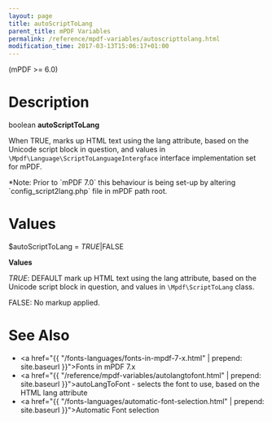 ```yaml
---
layout: page
title: autoScriptToLang
parent_title: mPDF Variables
permalink: /reference/mpdf-variables/autoscripttolang.html
modification_time: 2017-03-13T15:06:17+01:00
---
```


(mPDF >= 6.0)

# Description

boolean **autoScriptToLang**

When <span class="smallblock">TRUE</span>, marks up HTML text using the lang attribute, based on the Unicode script
block in question, and values in `\Mpdf\Language\ScriptToLanguageIntergface` interface implementation set for mPDF.

<div class="alert alert-info" role="alert" markdown="1">
	*Note: Prior to `mPDF 7.0` this behaviour is being set-up by altering `config_script2lang.php` file in mPDF path root.
</div>

# Values

<span class="parameter">$autoScriptToLang</span> = *<span class="smallblock">TRUE</span>*|<span class="smallblock">FALSE</span>

**Values**

*<span class="smallblock">TRUE</span>*: <span class="smallblock">DEFAULT</span> mark up HTML text using the lang
attribute, based on the Unicode script block in question, and values in `\Mpdf\ScriptToLang` class.

<span class="smallblock">FALSE</span>: No markup applied.

# See Also

- <a href="{{ "/fonts-languages/fonts-in-mpdf-7-x.html" | prepend: site.baseurl }}">Fonts in mPDF 7.x</a>
- <a href="{{ "/reference/mpdf-variables/autolangtofont.html" | prepend: site.baseurl }}">autoLangToFont</a> - selects the font to use, based on the HTML lang attribute
- <a href="{{ "/fonts-languages/automatic-font-selection.html" | prepend: site.baseurl }}">Automatic Font selection</a>

